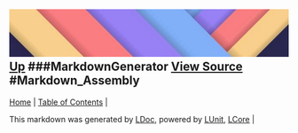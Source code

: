 ![](../Content/LDoc-banner-small.png "")
[Up](MarkdownGenerator.md)
###MarkdownGenerator
[View Source](MarkdownGenerator.md)
#Markdown_Assembly
---

[Home](../../README.md) | [Table of Contents](../../TableOfContents.md) | 


This markdown was generated by [LDoc](https://github.com/CodeSingularity/LDoc), powered by [LUnit](https://github.com/CodeSingularity/LUnit), [LCore](https://github.com/CodeSingularity/LCore) | 

